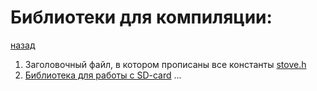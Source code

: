 # Библиотеки для компиляции:

[назад](../README.md)

1. Заголовочный файл, в котором прописаны все константы [stove.h](stove/stove.h)
2. [Библиотека для работы с SD-card](SD_my) 
...